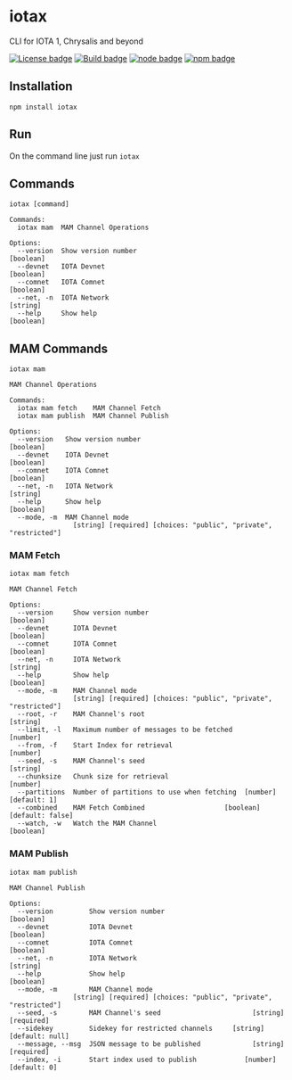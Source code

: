 # iotax

CLI for IOTA 1, Chrysalis and beyond

[![License badge](https://img.shields.io/github/license/jmcanterafonseca-iota/iotax.svg)](https://opensource.org/licenses/MIT)
[![Build badge](https://img.shields.io/travis/jmcanterafonseca-iota/iotax.svg)](https://travis-ci.org/jmcanterafonseca-iota/iotax/)
[![node badge](https://img.shields.io/node/v/%40jmcanterafonseca-iota%2Fiotax.svg)](https://www.npmjs.com/package/√)
[![npm badge](https://img.shields.io/npm/dm/@jmcanterafonseca-iota/iotax.svg)](https://www.npmjs.com/package/@jmcanterafonseca-iota/iotax)

## Installation

```
npm install iotax
```

## Run 

On the command line just run ```iotax```

## Commands

```
iotax [command]

Commands:
  iotax mam  MAM Channel Operations

Options:
  --version  Show version number                                       [boolean]
  --devnet   IOTA Devnet                                               [boolean]
  --comnet   IOTA Comnet                                               [boolean]
  --net, -n  IOTA Network                                               [string]
  --help     Show help                                                 [boolean]
```

## MAM Commands

```
iotax mam

MAM Channel Operations

Commands:
  iotax mam fetch    MAM Channel Fetch
  iotax mam publish  MAM Channel Publish

Options:
  --version   Show version number                                      [boolean]
  --devnet    IOTA Devnet                                              [boolean]
  --comnet    IOTA Comnet                                              [boolean]
  --net, -n   IOTA Network                                              [string]
  --help      Show help                                                [boolean]
  --mode, -m  MAM Channel mode
                [string] [required] [choices: "public", "private", "restricted"]
```

### MAM Fetch

```
iotax mam fetch

MAM Channel Fetch

Options:
  --version     Show version number                                    [boolean]
  --devnet      IOTA Devnet                                            [boolean]
  --comnet      IOTA Comnet                                            [boolean]
  --net, -n     IOTA Network                                            [string]
  --help        Show help                                              [boolean]
  --mode, -m    MAM Channel mode
                [string] [required] [choices: "public", "private", "restricted"]
  --root, -r    MAM Channel's root                                      [string]
  --limit, -l   Maximum number of messages to be fetched                [number]
  --from, -f    Start Index for retrieval                               [number]
  --seed, -s    MAM Channel's seed                                      [string]
  --chunksize   Chunk size for retrieval                                [number]
  --partitions  Number of partitions to use when fetching  [number] [default: 1]
  --combined    MAM Fetch Combined                    [boolean] [default: false]
  --watch, -w   Watch the MAM Channel                                  [boolean]
```

### MAM Publish

```
iotax mam publish

MAM Channel Publish

Options:
  --version         Show version number                                [boolean]
  --devnet          IOTA Devnet                                        [boolean]
  --comnet          IOTA Comnet                                        [boolean]
  --net, -n         IOTA Network                                        [string]
  --help            Show help                                          [boolean]
  --mode, -m        MAM Channel mode
                [string] [required] [choices: "public", "private", "restricted"]
  --seed, -s        MAM Channel's seed                       [string] [required]
  --sidekey         Sidekey for restricted channels     [string] [default: null]
  --message, --msg  JSON message to be published             [string] [required]
  --index, -i       Start index used to publish            [number] [default: 0]
```
